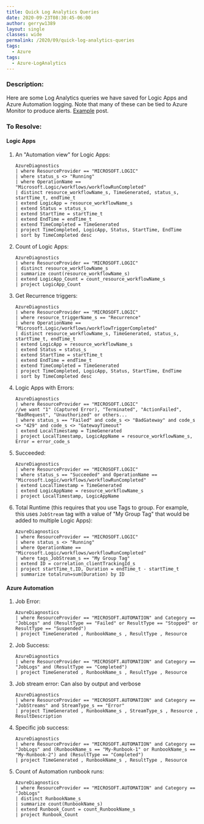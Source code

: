 ```yaml
---
title: Quick Log Analytics Queries
date: 2020-09-23T08:30:45-06:00
author: gerryw1389
layout: single
classes: wide
permalink: /2020/09/quick-log-analytics-queries
tags:
  - Azure
tags:
  - Azure-LogAnalytics
---
```

<!--more-->

### Description:

Here are some Log Analytics queries we have saved for Logic Apps and Azure Automation logging. Note that many of these can be tied to Azure Monitor to produce alerts. [Example](https://automationadmin.com/2020/04/use-log-analytics-with-azure-automation-for-alerts) post.

### To Resolve:

#### Logic Apps

1. An "Automation view" for Logic Apps:

   ```escape
   AzureDiagnostics
   | where ResourceProvider == "MICROSOFT.LOGIC"
   | where status_s <> "Running"
   | where OperationName == "Microsoft.Logic/workflows/workflowRunCompleted"
   | distinct resource_workflowName_s, TimeGenerated, status_s, startTime_t, endTime_t
   | extend LogicApp = resource_workflowName_s
   | extend Status = status_s
   | extend StartTime = startTime_t
   | extend EndTime = endTime_t
   | extend TimeCompleted = TimeGenerated
   | project TimeCompleted, LogicApp, Status, StartTime, EndTime
   | sort by TimeCompleted desc
   ```

2. Count of Logic Apps:

   ```escape
   AzureDiagnostics
   | where ResourceProvider == "MICROSOFT.LOGIC"
   | distinct resource_workflowName_s
   | summarize count(resource_workflowName_s)
   | extend LogicApp_Count = count_resource_workflowName_s
   | project LogicApp_Count
   ```

3. Get Recurrence triggers:

   ```escape
   AzureDiagnostics
   | where ResourceProvider == "MICROSOFT.LOGIC"
   | where resource_triggerName_s == "Recurrence"
   | where OperationName == "Microsoft.Logic/workflows/workflowTriggerCompleted"
   | distinct resource_workflowName_s, TimeGenerated, status_s, startTime_t, endTime_t
   | extend LogicApp = resource_workflowName_s
   | extend Status = status_s
   | extend StartTime = startTime_t
   | extend EndTime = endTime_t
   | extend TimeCompleted = TimeGenerated
   | project TimeCompleted, LogicApp, Status, StartTime, EndTime
   | sort by TimeCompleted desc
   ```

4. Logic Apps with Errors:

   ```escape
   AzureDiagnostics
   | where ResourceProvider == "MICROSOFT.LOGIC"
   //we want "1" (Captured Error), "Terminated", "ActionFailed", "BadRequest", "Unauthorized" or others...
   | where status_s == "Failed" and code_s <> "BadGateway" and code_s <> "429" and code_s <> "GatewayTimeout" 
   | extend LocalTimestamp = TimeGenerated
   | project LocalTimestamp, LogicAppName = resource_workflowName_s, Error = error_code_s
   ```

5. Succeeded:

   ```escape
   AzureDiagnostics
   | where ResourceProvider == "MICROSOFT.LOGIC"
   | where status_s == "Succeeded" and OperationName == "Microsoft.Logic/workflows/workflowRunCompleted"
   | extend LocalTimestamp = TimeGenerated
   | extend LogicAppName = resource_workflowName_s
   | project LocalTimestamp, LogicAppName
   ```

6. Total Runtime (this requires that you use Tags to group. For example, this uses `JobStream` tag with a value of "My Group Tag" that would be added to multiple Logic Apps):

   ```escape
   AzureDiagnostics
   | where ResourceProvider == "MICROSOFT.LOGIC"
   | where status_s <> "Running"
   | where OperationName == "Microsoft.Logic/workflows/workflowRunCompleted"
   | where tags_JobStream_s == "My Group Tag"
   | extend ID = correlation_clientTrackingId_s
   | project startTime_t,ID, Duration = endTime_t - startTime_t
   | summarize totalrun=sum(Duration) by ID
   ```

#### Azure Automation

1. Job Error:

   ```escape
   AzureDiagnostics
   | where ResourceProvider == "MICROSOFT.AUTOMATION" and Category == "JobLogs" and (ResultType == "Failed" or ResultType == "Stopped" or ResultType == "Suspended")
   | project TimeGenerated , RunbookName_s , ResultType , Resource
   ```

2. Job Success:

   ```escape
   AzureDiagnostics
   | where ResourceProvider == "MICROSOFT.AUTOMATION" and Category == "JobLogs" and (ResultType == "Completed")
   | project TimeGenerated , RunbookName_s , ResultType , Resource
   ```

3. Job stream error: Can also by output and verbose

   ```escape
   AzureDiagnostics
   | where ResourceProvider == "MICROSOFT.AUTOMATION" and Category == "JobStreams" and StreamType_s == "Error"
   | project TimeGenerated , RunbookName_s , StreamType_s , Resource , ResultDescription
   ```

4. Specific job success:

   ```escape
   AzureDiagnostics
   | where ResourceProvider == "MICROSOFT.AUTOMATION" and Category == "JobLogs" and (RunbookName_s == "My-Runbook-1" or RunbookName_s == "My-Runbook-2") and (ResultType == "Completed")
   | project TimeGenerated , RunbookName_s , ResultType , Resource
   ```

5. Count of Automation runbook runs:

   ```escape
   AzureDiagnostics
   | where ResourceProvider == "MICROSOFT.AUTOMATION" and Category == "JobLogs"
   | distinct RunbookName_s
   | summarize count(RunbookName_s)
   | extend Runbook_Count = count_RunbookName_s
   | project Runbook_Count
   ```
